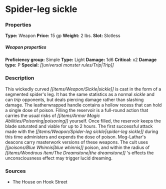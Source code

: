 ﻿---
Title: "Spider-leg sickle"
Type: "Weapon"
Price: "15 gp"
Weight: "2 lbs."
Slot: "Slotless"
Proficiency group: "Simple"
Weapon properties Type: "Light"
Damage: "1d6"
Critical: "x2"
Damage type: "P"
Special: "Trip"
Description: |
  "This wickedly curved sickle is cast in the form of a segmented spider's leg. It has the same statistics as a normal sickle and can trip opponents, but deals piercing damage rather than slashing damage. The leatherwrapped handle contains a hollow recess that can hold a single dose of poison. Filling the reservoir is a full-round action that carries the usual risks of poisoning yourself. Once filled, the reservoir keeps the blade saturated and viable for up to 2 hours. The first successful attack made with the spider-leg sickle during this time administers and expends the dose of poison. Mog-Lathar's deacons carry masterwork versions of these weapons. The cult uses blue whinnis poison, and within the radius of the _dreamstone_ 's effects the unconsciousness effect may trigger lucid dreaming."
Sources: "['The House on Hook Street']"
---

# Spider-leg sickle

### Properties

**Type:** Weapon **Price:** 15 gp **Weight:** 2 lbs. **Slot:** Slotless

##### Weapon properties

**Proficiency group:** Simple **Type:** Light **Damage:** 1d6 **Critical:** x2 **Damage type:** P **Special:** _[[universal monster rules/Trip|Trip]]_

### Description

This wickedly curved _[[items/Weapon/Sickle|sickle]]_ is cast in the form of a segmented spider's leg. It has the same statistics as a normal _sickle_ and can _trip_ opponents, but deals piercing damage rather than slashing damage. The leatherwrapped handle contains a hollow recess that can hold a single dose of poison. Filling the reservoir is a full-round action that carries the usual risks of _[[items/Armor Magic Abilities/Poisoning|poisoning]]_ yourself. Once filled, the reservoir keeps the blade saturated and viable for up to 2 hours. The first successful attack made with the _[[items/Weapon/Spider-leg sickle|spider-leg sickle]]_ during this time administers and expends the dose of poison. Mog-Lathar's deacons carry masterwork versions of these weapons. The cult uses _[[poisons/Blue Whinnis|blue whinnis]]_ poison, and within the radius of _[[items/Wondrous Item/The Dreamstone|the dreamstone]]_ 's effects the unconsciousness effect may trigger lucid dreaming.

### Sources

* The House on Hook Street